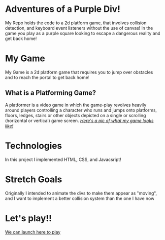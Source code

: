 
# Adventures of a Purple Div!
My Repo holds the code to a 2d platform game, that involves collision detection, and keyboard event listeners without the use of canvas! In the game you play as a purple square looking to escape a dangerous reality and get back home!

# My Game

My Game is a 2d platform game that requires you to jump over obstacles and to reach the portal to get back home!
  ## What is a Platforming Game?
  A platformer is a video game in which the game-play revolves heavily around players controlling a character who runs and jumps onto platforms, floors, ledges, stairs or other objects depicted on a single or scrolling (horizontal or vertical) game screen. 
[_Here's a pic of what my game looks like!_](https://i.imgur.com/Rz6a5xp.png)




# Technologies
In this project I implemented HTML, CSS, and Javacsript!

# Stretch Goals
Originally I intended to animate the divs to make them appear as "moving", and I want to implement a better collision system than the one I have now

# Let's play!!
[We can launch here to play](https://tvilla0000.github.io/Adventures-of-a-Purple-Div/)
